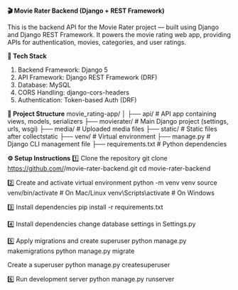 **🎬 Movie Rater Backend (Django + REST Framework)**

This is the backend API for the Movie Rater project — built using Django and Django REST Framework.
It powers the movie rating web app, providing APIs for authentication, movies, categories, and user ratings.

**🧩 Tech Stack**

1) Backend Framework: Django 5
2) API Framework: Django REST Framework (DRF)
3) Database: MySQL 
4) CORS Handling: django-cors-headers
5) Authentication: Token-based Auth (DRF)

**📂 Project Structure**
movie_rating-app/
│
├── api/                   # API app containing views, models, serializers
├── movierater/            # Main Django project (settings, urls, wsgi)
├── media/                 # Uploaded media files
├── static/                # Static files after collectstatic
├── venv/                  # Virtual environment
├── manage.py              # Django CLI management file
├── requirements.txt       # Python dependencies

**⚙️ Setup Instructions**
1️⃣ Clone the repository
git clone https://github.com/<your-username>/movie-rater-backend.git
cd movie-rater-backend

2️⃣ Create and activate virtual environment
python -m venv venv
source venv/bin/activate   # On Mac/Linux
venv\Scripts\activate      # On Windows

3️⃣ Install dependencies
pip install -r requirements.txt

4️⃣ Install dependencies
change database settings in Settings.py

5️⃣ Apply migrations and create superuser
python manage.py makemigrations
python manage.py migrate

Create a superuser
python manage.py createsuperuser

6️⃣ Run development server
python manage.py runserver

